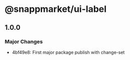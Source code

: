 # @snappmarket/ui-label

## 1.0.0
### Major Changes

- 4bf49e8: First major package publish with change-set
